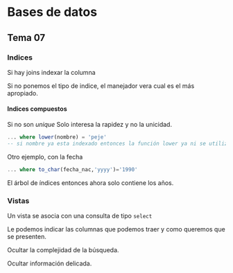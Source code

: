 # Bases de datos

## Tema 07

### Indices

Si hay joins indexar la columna

Si no ponemos el tipo de indice, el manejador vera cual es el más apropiado.

#### Indices compuestos

Si no son *unique* Solo interesa la rapidez y no la unicidad.

```sql
... where lower(nombre) = 'peje' 
-- si nombre ya esta indexado entonces la función lower ya ni se utiliza
```

Otro ejemplo, con la fecha

```sql
... where to_char(fecha_nac,'yyyy')='1990'
```

El árbol de índices entonces ahora solo contiene los años.

### Vistas

Un vista se asocia con una consulta de tipo `select` 

Le podemos indicar las columnas que podemos traer y como queremos que se presenten.

Ocultar la complejidad de la búsqueda.

Ocultar información delicada.